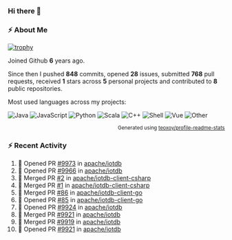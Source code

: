 ### Hi there 👋

### :zap: About Me

[![trophy](https://github-profile-trophy.vercel.app/?username=HTHou&theme=onedark)](https://github.com/ryo-ma/github-profile-trophy)
   
Joined Github **6** years ago.

Since then I pushed **848** commits, opened **28** issues, submitted **768** pull requests, received **1** stars across **5** personal projects and contributed to **8** public repositories.

Most used languages across my projects:

![Java](https://img.shields.io/static/v1?style=flat-square&label=%E2%A0%80&color=555&labelColor=%23b07219&message=Java%EF%B8%B194.4%25)
![JavaScript](https://img.shields.io/static/v1?style=flat-square&label=%E2%A0%80&color=555&labelColor=%23f1e05a&message=JavaScript%EF%B8%B11.4%25)
![Python](https://img.shields.io/static/v1?style=flat-square&label=%E2%A0%80&color=555&labelColor=%233572A5&message=Python%EF%B8%B10.7%25)
![Scala](https://img.shields.io/static/v1?style=flat-square&label=%E2%A0%80&color=555&labelColor=%23c22d40&message=Scala%EF%B8%B10.6%25)
![C++](https://img.shields.io/static/v1?style=flat-square&label=%E2%A0%80&color=555&labelColor=%23f34b7d&message=C%2B%2B%EF%B8%B10.6%25)
![Shell](https://img.shields.io/static/v1?style=flat-square&label=%E2%A0%80&color=555&labelColor=%2389e051&message=Shell%EF%B8%B10.4%25)
![Vue](https://img.shields.io/static/v1?style=flat-square&label=%E2%A0%80&color=555&labelColor=%2341b883&message=Vue%EF%B8%B10.3%25)
![Other](https://img.shields.io/static/v1?style=flat-square&label=%E2%A0%80&color=555&labelColor=%23ededed&message=Other%EF%B8%B11.2%25)

<p align="right"><sub>Generated using <a href="https://github.com/marketplace/actions/profile-readme-stats">teoxoy/profile-readme-stats</a></sub></p>


<!--![](https://github.com/HTHou/HTHou/blob/output/github-contribution-grid-snake.svg)-->

<!--![Haonan Hou's github stats](https://github-readme-stats.vercel.app/api?username=HTHou&count_private=true&show_icons=true&theme=onedark)-->

<!--![Haonan Hou's wakatime stats](https://github-readme-stats.vercel.app/api/wakatime?username=HTHou&layout=compact&theme=onedark)-->

<!--![Top Langs](https://github-readme-stats.vercel.app/api/top-langs/?username=HTHou&theme=onedark&layout=compact)-->

### :zap: Recent Activity
<!--START_SECTION:activity-->
1. 💪 Opened PR [#9973](https://github.com/apache/iotdb/pull/9973) in [apache/iotdb](https://github.com/apache/iotdb)
2. 💪 Opened PR [#9966](https://github.com/apache/iotdb/pull/9966) in [apache/iotdb](https://github.com/apache/iotdb)
3. 🎉 Merged PR [#2](https://github.com/apache/iotdb-client-csharp/pull/2) in [apache/iotdb-client-csharp](https://github.com/apache/iotdb-client-csharp)
4. 🎉 Merged PR [#1](https://github.com/apache/iotdb-client-csharp/pull/1) in [apache/iotdb-client-csharp](https://github.com/apache/iotdb-client-csharp)
5. 🎉 Merged PR [#86](https://github.com/apache/iotdb-client-go/pull/86) in [apache/iotdb-client-go](https://github.com/apache/iotdb-client-go)
6. 💪 Opened PR [#85](https://github.com/apache/iotdb-client-go/pull/85) in [apache/iotdb-client-go](https://github.com/apache/iotdb-client-go)
7. 💪 Opened PR [#9924](https://github.com/apache/iotdb/pull/9924) in [apache/iotdb](https://github.com/apache/iotdb)
8. 🎉 Merged PR [#9921](https://github.com/apache/iotdb/pull/9921) in [apache/iotdb](https://github.com/apache/iotdb)
9. 🎉 Merged PR [#9919](https://github.com/apache/iotdb/pull/9919) in [apache/iotdb](https://github.com/apache/iotdb)
10. 💪 Opened PR [#9921](https://github.com/apache/iotdb/pull/9921) in [apache/iotdb](https://github.com/apache/iotdb)
<!--END_SECTION:activity-->

<!--
**HTHou/HTHou** is a ✨ _special_ ✨ repository because its `README.md` (this file) appears on your GitHub profile.

Here are some ideas to get you started:

- 🔭 I’m currently working on ...
- 🌱 I’m currently learning ...
- 👯 I’m looking to collaborate on ...
- 🤔 I’m looking for help with ...
- 💬 Ask me about ...
- 📫 How to reach me: ...
- 😄 Pronouns: ...
- ⚡ Fun fact: ...
-->
